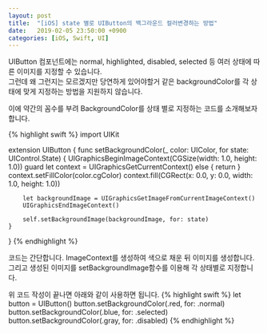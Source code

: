 ```yaml
---
layout: post
title:  "[iOS] state 별로 UIButton의 백그라운드 컬러변경하는 방법"
date:   2019-02-05 23:50:00 +0900
categories: [iOS, Swift, UI]
---
```

UIButton 컴포넌트에는 normal, highlighted, disabled, selected 등 여러 상태에 따른 이미지를 지정할 수 있습니다.  
그런데 왜 그런지는 모르겠지만 당연하게 있어야할거 같은 backgroundColor를 각 상태에 맞게 지정하는 방법을 지원하지 않습니다.

이에 약간의 꼼수를 부려 BackgroundColor를 상태 별로 지정하는 코드를 소개해보자 합니다.

{% highlight swift %}
import UIKit

extension UIButton {
    func setBackgroundColor(_ color: UIColor, for state: UIControl.State) {
        UIGraphicsBeginImageContext(CGSize(width: 1.0, height: 1.0))
        guard let context = UIGraphicsGetCurrentContext() else { return }
        context.setFillColor(color.cgColor)
        context.fill(CGRect(x: 0.0, y: 0.0, width: 1.0, height: 1.0))
        
        let backgroundImage = UIGraphicsGetImageFromCurrentImageContext()
        UIGraphicsEndImageContext()
         
        self.setBackgroundImage(backgroundImage, for: state)
    }
}
{% endhighlight %}

코드는 간단합니다. ImageContext를 생성하여 색으로 채운 뒤 이미지를 생성합니다.  
그리고 생성된 이미지를 setBackgroundImage함수를 이용해 각 상태별로 지정합니다.

위 코드 작성이 끝나면 아래와 같이 사용하면 됩니다.
{% highlight swift %}
let button = UIButton()
button.setBackgroundColor(.red, for: .normal)
button.setBackgroundColor(.blue, for: .selected)
button.setBackgroundColor(.gray, for: .disabled)
{% endhighlight %}
